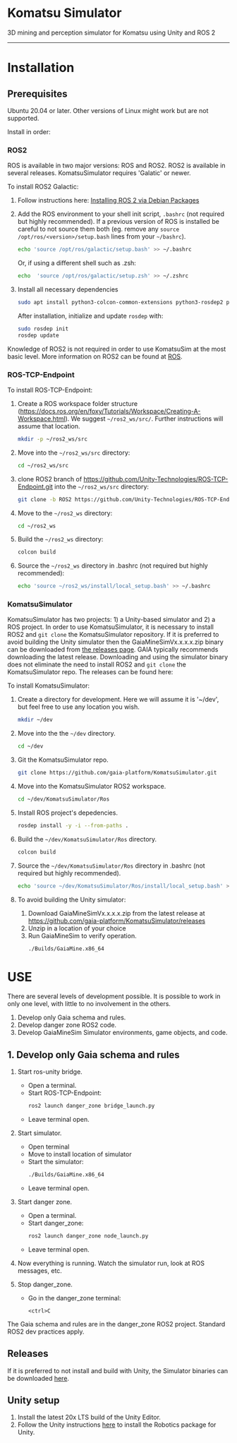 # Komatsu Simulator
3D mining and perception simulator for Komatsu using Unity and ROS 2

------------------------
# Installation

## Prerequisites

Ubuntu 20.04 or later. Other versions of Linux might work but are not supported.

Install in order:

### ROS2

ROS is available in two major versions: ROS and ROS2. ROS2 is available in several releases. KomatsuSimulator requires 'Galatic' or newer.

To install ROS2 Galactic:

1. Follow instructions here: [Installing ROS 2 via Debian Packages](https://docs.ros.org/en/galactic/Installation/Ubuntu-Install-Debians.html)

2. Add the ROS environment to your shell init script, `.bashrc` (not required but highly recommended). If a previous version of ROS is installed be careful to not source them both (eg. remove any `source /opt/ros/<version>/setup.bash` lines from your `~/bashrc`).
    ```bash
    echo 'source /opt/ros/galactic/setup.bash' >> ~/.bashrc
    ```

    Or, if using a different shell such as .zsh:

    ```zsh
    echo  'source /opt/ros/galactic/setup.zsh' >> ~/.zshrc
    ```

3. Install all necessary dependencies
    ```bash
    sudo apt install python3-colcon-common-extensions python3-rosdep2 python3-vcstool
    ```

    After installation, initialize and update `rosdep` with:
    ```bash
    sudo rosdep init
    rosdep update
    ```

Knowledge of ROS2 is not required in order to use KomatsuSim at the most basic level. More information on ROS2 can be found at [ROS](https://www.ros.org/).

### ROS-TCP-Endpoint

To install ROS-TCP-Endpoint:

1. Create a ROS workspace folder structure (https://docs.ros.org/en/foxy/Tutorials/Workspace/Creating-A-Workspace.html). We suggest `~/ros2_ws/src/`. Further instructions will assume that location.
   ```bash
   mkdir -p ~/ros2_ws/src
   ```

2. Move into the `~/ros2_ws/src` directory:

    ```bash
    cd ~/ros2_ws/src
    ```

3. clone ROS2 branch of https://github.com/Unity-Technologies/ROS-TCP-Endpoint.git into the `~/ros2_ws/src` directory:

    ```bash
    git clone -b ROS2 https://github.com/Unity-Technologies/ROS-TCP-Endpoint.git
    ```

4. Move to the `~/ros2_ws` directory:

    ```bash
    cd ~/ros2_ws
    ```

5. Build the `~/ros2_ws` directory:

    ```bash
    colcon build
    ```

6. Source the `~/ros2_ws` directory in .bashrc (not required but highly recommended):

    ```bash
    echo 'source ~/ros2_ws/install/local_setup.bash' >> ~/.bashrc
    ```

### KomatsuSimulator

KomatsuSimulator has two projects: 1) a Unity-based simulator and 2) a ROS project. In order to use KomatsuSimulator, it is necessary to install ROS2 and `git clone` the KomatsuSimulator repository. If it is preferred to avoid building the Unity simulator then the GaiaMineSimVx.x.x.x.zip binary can be downloaded from [the releases page](https://github.com/gaia-platform/KomatsuSimulator/releases). GAIA typically recommends downloading the latest release. Downloading and using the simulator binary does not eliminate the need to install ROS2 and `git clone` the KomatsuSimulator repo. The releases can be found here: 

To install KomatsuSimulator:

1. Create a directory for development. Here we will assume it is '~/dev', but feel free to use any location you wish.
    ```bash
    mkdir ~/dev
    ```

2. Move into the the `~/dev` directory.
    ```bash
    cd ~/dev
    ```

3. Git the KomatsuSimulator repo.
    ```bash
    git clone https://github.com/gaia-platform/KomatsuSimulator.git
    ```

4. Move into the KomatsuSimulator ROS2 workspace.
    ```bash
    cd ~/dev/KomatsuSimulator/Ros
    ```

5. Install ROS project's depedencies.
    ```bash
    rosdep install -y -i --from-paths .
    ```

6. Build the `~/dev/KomatsuSimulator/Ros` directory.
    ```bash
    colcon build
    ```

7. Source the `~/dev/KomatsuSimulator/Ros` directory in .bashrc (not required but highly recommended).
    ```bash
    echo 'source ~/dev/KomatsuSimulator/Ros/install/local_setup.bash' >> ~/.bashrc
    ```

8. To avoid building the Unity simulator:
   1. Download GaiaMineSimVx.x.x.x.zip from the latest release at https://github.com/gaia-platform/KomatsuSimulator/releases
   2. Unzip in a location of your choice
   3. Run GaiaMineSim to verify operation.
       ```bash
       ./Builds/GaiaMine.x86_64
       ```

# USE

There are several levels of development possible. It is possible to work in only one level, with little to no involvement in the others.

1. Develop only Gaia schema and rules.
2. Develop danger zone ROS2 code.
3. Develop GaiaMineSim Simulator environments, game objects, and code.

## 1. Develop only Gaia schema and rules

1. Start ros-unity bridge.
   - Open a terminal.
   - Start ROS-TCP-Endpoint:
        ```bash
        ros2 launch danger_zone bridge_launch.py
        ```
   - Leave terminal open.

2. Start simulator.
   - Open terminal
   - Move to install location of simulator
   - Start the simulator:
        ```bash
        ./Builds/GaiaMine.x86_64
        ```
   - Leave terminal open.

3. Start danger zone.
   - Open a terminal.
   - Start danger_zone:
        ```bash
        ros2 launch danger_zone node_launch.py
        ```
   - Leave terminal open.

4. Now everything is running. Watch the simulator run, look at ROS messages, etc.

5. Stop danger_zone.
   - Go in the danger_zone terminal:
        ```
        <ctrl>C
        ```

The Gaia schema and rules are in the danger_zone ROS2 project. Standard ROS2 dev practices apply.

## Releases
If it is preferred to not install and build with Unity, the Simulator binaries can be downloaded [here](https://github.com/gaia-platform/KomatsuSimulator/releases).

## Unity setup
1. Install the latest 20x LTS build of the Unity Editor.
2. Follow the Unity instructions [here](https://github.com/Unity-Technologies/Unity-Robotics-Hub/blob/main/tutorials/ros_unity_integration/setup.md#-unity-setup) to install the Robotics package for Unity.

